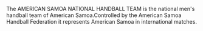 The AMERICAN SAMOA NATIONAL HANDBALL TEAM is the national men's handball team of American Samoa.Controlled by the American Samoa Handball Federation it represents American Samoa in international matches.

